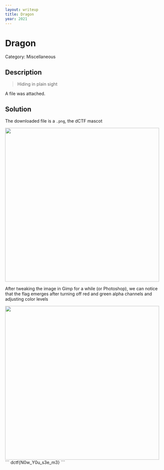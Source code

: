 ```yaml
---
layout: writeup
title: Dragon
year: 2021
---
```

# Dragon
Category: Miscellaneous

## Description

> Hiding in plain sight

A file was attached.  

## Solution

The downloaded file is a `.png`, the dCTF mascot <br>

<img src="{{site.baseurl}}/assets/dragon.png" width="500vw">

After tweaking the image in Gimp for a while (or Photoshop), we can notice that the flag emerges after turning off red and green alpha channels and adjusting color levels

<img src="{{site.baseurl}}/assets/dragon-solved.png" width="500vw">
```
dctf{N0w_Y0u_s3e_m3}
```